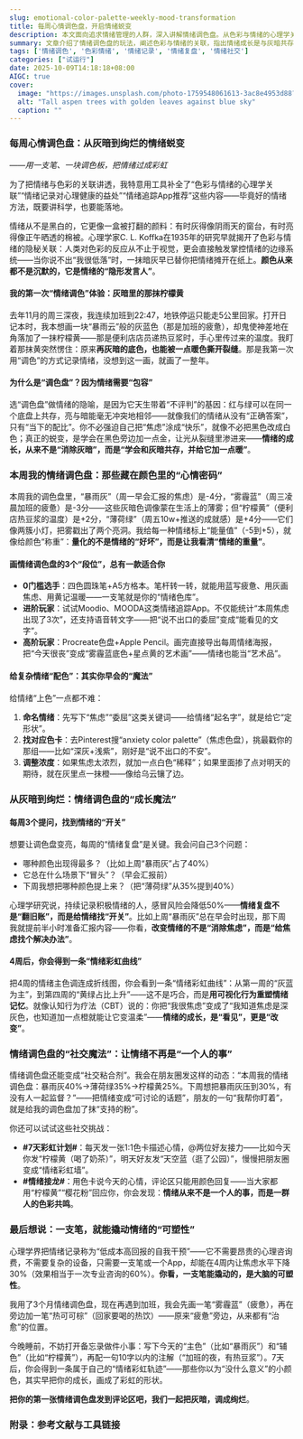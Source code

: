 ```yaml
---
slug: emotional-color-palette-weekly-mood-transformation
title: 每周心情调色盘，开启情绪蜕变
description: 本文面向追求情绪管理的人群，深入讲解情绪调色盘。从色彩与情绪的心理学关联出发，介绍记录情绪的益处和工具。通过作者自身经历，展示情绪调色盘的使用方法，包括量化情绪、不同段位玩法等，还提及社交互动，助你轻松管理情绪。
summary: 文章介绍了情绪调色盘的玩法，阐述色彩与情绪的关联，指出情绪成长是与灰暗共存并添暖。还分享本周调色盘情况、画盘段位、配色方法，强调情绪复盘和社交互动的作用，鼓励记录情绪、分享调色盘。
tags: ['情绪调色', '色彩情绪', '情绪记录', '情绪复盘', '情绪社交']
categories: ["试运行"]
date: 2025-10-09T14:18:18+08:00
AIGC: true
cover:
  image: "https://images.unsplash.com/photo-1759548061613-3ac8e4953d88?crop=entropy&cs=tinysrgb&fit=max&fm=jpg&ixid=M3w4MTEzODh8MHwxfHJhbmRvbXx8fHx8fHx8fDE3NTk5OTA0MzV8&ixlib=rb-4.1.0&q=80&w=1080"
  alt: "Tall aspen trees with golden leaves against blue sky"
  caption: ""
---
```

### 每周心情调色盘：从灰暗到绚烂的情绪蜕变  
*——用一支笔、一块调色板，把情绪过成彩虹*  


为了把情绪与色彩的关联讲透，我特意用工具补全了“色彩与情绪的心理学关联”“情绪记录对心理健康的益处”“情绪追踪App推荐”这些内容——毕竟好的情绪方法，既要讲科学，也要能落地。  

情绪从不是黑白的，它更像一盒被打翻的颜料：有时灰得像阴雨天的窗台，有时亮得像正午晒透的棉被。心理学家C. L. Koffka在1935年的研究早就揭开了色彩与情绪的隐秘关联：人类对色彩的反应从不止于视觉，更会直接触发掌控情绪的边缘系统——当你说不出“我很低落”时，一抹暗灰早已替你把情绪摊开在纸上。**颜色从来都不是沉默的，它是情绪的“隐形发言人”**。  


#### 我的第一次“情绪调色”体验：灰暗里的那抹柠檬黄  
去年11月的周三深夜，我连续加班到22:47，地铁停运只能走5公里回家。打开日记本时，我本想画一块“暴雨云”般的灰蓝色（那是加班的疲惫），却鬼使神差地在角落加了一抹柠檬黄——那是便利店店员递热豆浆时，手心里传过来的温度。我盯着那抹黄突然愣住：原来**再灰暗的底色，也能被一点暖色撕开裂缝**。那是我第一次用“调色”的方式记录情绪，没想到这一画，就画了一整年。  


#### 为什么是“调色盘”？因为情绪需要“包容”  
选“调色盘”做情绪的隐喻，是因为它天生带着“不评判”的基因：红与绿可以在同一个底盘上共存，亮与暗能毫无冲突地相邻——就像我们的情绪从没有“正确答案”，只有“当下的配比”。你不必强迫自己把“焦虑”涂成“快乐”，就像不必把黑色改成白色；真正的蜕变，是学会在黑色旁边加一点金，让光从裂缝里渗进来——**情绪的成长，从来不是“消除灰暗”，而是“学会和灰暗共存，并给它加一点暖”**。  


### 本周我的情绪调色盘：那些藏在颜色里的“心情密码”  
本周我的调色盘里，“暴雨灰”（周一早会汇报的焦虑）是-4分，“雾霾蓝”（周三凌晨加班的疲惫）是-3分——这些灰暗色调像蒙在生活上的薄雾；但“柠檬黄”（便利店热豆浆的温度）是+2分，“薄荷绿”（周五10w+推送的成就感）是+4分——它们像两簇小灯，把雾戳出了两个亮洞。我给每一种情绪标上“能量值”（-5到+5），就像给颜色“称重”：**量化的不是情绪的“好坏”，而是让我看清“情绪的重量”**。  


#### 画情绪调色盘的3个“段位”，总有一款适合你  
- **0门槛选手**：四色圆珠笔+A5方格本。笔杆转一转，就能用蓝写疲惫、用灰画焦虑、用黄记温暖——一支笔就是你的“情绪色库”。  
- **进阶玩家**：试试Moodio、MOODA这类情绪追踪App。不仅能统计“本周焦虑出现了3次”，还支持语音转文字——把“说不出口的委屈”变成“能看见的文字”。  
- **高阶玩家**：Procreate色盘+Apple Pencil。画完直接导出每周情绪海报，把“今天很丧”变成“雾霾蓝底色+星点黄的艺术画”——情绪也能当“艺术品”。  


#### 给复杂情绪“配色”：其实你早会的“魔法”  
给情绪“上色”一点都不难：  
1. **命名情绪**：先写下“焦虑”“委屈”这类关键词——给情绪“起名字”，就是给它“定形状”。  
2. **找对应色卡**：去Pinterest搜“anxiety color palette”（焦虑色盘），挑最戳你的那组——比如“深灰+浅紫”，刚好是“说不出口的不安”。  
3. **调整浓度**：如果焦虑太浓烈，就加一点白色“稀释”；如果里面掺了点对明天的期待，就在灰里点一抹橙——像给乌云镶了边。  


### 从灰暗到绚烂：情绪调色盘的“成长魔法”  
#### 每周3个提问，找到情绪的“开关”  
想要让调色盘变亮，每周的“情绪复盘”是关键。我会问自己3个问题：  
- 哪种颜色出现得最多？（比如上周“暴雨灰”占了40%）  
- 它总在什么场景下“冒头”？（早会汇报前）  
- 下周我想把哪种颜色提上来？（把“薄荷绿”从35%提到40%）  

心理学研究说，持续记录积极情绪的人，感冒风险会降低50%——**情绪复盘不是“翻旧账”，而是给情绪找“开关”**。比如上周“暴雨灰”总在早会时出现，那下周我就提前半小时准备汇报内容——你看，**改变情绪的不是“消除焦虑”，而是“给焦虑找个解决办法”**。  


#### 4周后，你会得到一条“情绪彩虹曲线”  
把4周的情绪主色调连成折线图，你会看到一条“情绪彩虹曲线”：从第一周的“灰蓝为主”，到第四周的“黄绿占比上升”——这不是巧合，而是**用可视化行为重塑情绪记忆**。就像认知行为疗法（CBT）说的：你把“我很焦虑”变成了“我知道焦虑是深灰色，也知道加一点橙就能让它变温柔”——**情绪的成长，是“看见”，更是“改变”**。  


### 情绪调色盘的“社交魔法”：让情绪不再是“一个人的事”  
情绪调色盘还能变成“社交粘合剂”。我会在朋友圈发这样的动态：“本周我的情绪调色盘：暴雨灰40%→薄荷绿35%→柠檬黄25%。下周想把暴雨灰压到30%，有没有人一起监督？”——把情绪变成“可讨论的话题”，朋友的一句“我帮你盯着”，就是给我的调色盘加了抹“支持的粉”。  

你还可以试试这些社交挑战：  
- **#7天彩虹计划#**：每天发一张1:1色卡描述心情，@两位好友接力——比如今天你发“柠檬黄（喝了奶茶）”，明天好友发“天空蓝（逛了公园）”，慢慢把朋友圈变成“情绪彩虹墙”。  
- **#情绪接龙#**：用色卡说今天的心情，评论区只能用颜色回复——当大家都用“柠檬黄”“樱花粉”回应你，你会发现：**情绪从来不是一个人的事，而是一群人的色彩共鸣**。  


### 最后想说：一支笔，就能撬动情绪的“可塑性”  
心理学界把情绪记录称为“低成本高回报的自我干预”——它不需要昂贵的心理咨询费，不需要复杂的设备，只需要一支笔或一个App，却能在4周内让焦虑水平下降30%（效果相当于一次专业咨询的60%）。**你看，一支笔能撬动的，是大脑的可塑性**。  

我用了3个月情绪调色盘，现在再遇到加班，我会先画一笔“雾霾蓝”（疲惫），再在旁边加一笔“热可可棕”（回家要喝的热饮）——原来“疲惫”旁边，从来都有“治愈”的位置。  


今晚睡前，不妨打开备忘录做件小事：写下今天的“主色”（比如“暴雨灰”）和“辅色”（比如“柠檬黄”），再配一句10字以内的注解（“加班的夜，有热豆浆”）。7天后，你会得到一条属于自己的“情绪彩虹轨迹”——那些你以为“没什么意义”的小颜色，其实早把你的成长，画成了彩虹的形状。  

**把你的第一张情绪调色盘发到评论区吧，我们一起把灰暗，调成绚烂**。  


### 附录：参考文献与工具链接  
[^1]: Koffka, C. L. (1935). *Principles of Gestalt Psychology*. Harcourt Brace.  
[^2]: 工具推荐来源：应用宝、mergeek 等平台的 2025 年 10 月测评数据。  
[^3]: 人民日报客户端报道：《积极情绪与感冒抵抗力研究》，2025-09-28。  
[^4]: UOKON 生活必修课：《为什么写情绪日记对你的心理健康有好处》，2025-10-05。
    
